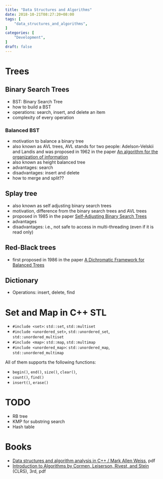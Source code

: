 ```yaml
---
title: "Data Structures and Algorithms"
date: 2018-10-21T08:27:20+08:00
tags: [
    "data_structures_and_algorithms",
]
categories: [
    "Development",
]
draft: false
---
```



# Trees
## Binary Search Trees

- BST: Binary Search Tree
- how to build a BST
- operations: search, insert, and delete an item
- complexity of every operation

### Balanced BST

- motivation to balance a binary tree
- also known as AVL trees, AVL stands for two people:
Adelson-Velskii and Landis and was proposed in 1962 in
the paper [An algorithm for the organization of information][1]
- also known as height balanced tree
- advantages: search
- disadvantages: insert and delete
- how to merge and split??

## Splay tree

- also known as self adjusting binary search trees
- motivation, difference from the binary search trees and AVL trees
- proposed in 1985 in the paper [Self-Adjusting Binary Search Trees][4]
- advantages
- disadvantages: i.e., not safe to access in multi-threading (even if it is read only)

## Red-Black trees

- first proposed in 1986 in the paper [A Dichromatic Framework for Balanced Trees][5]

## Dictionary

- Operations: insert, delete, find

# Set and Map in C++ STL

- `#include <set>`: `std::set`, `std::multiset`
- `#include <unordered_set>`, `std::unordered_set`, `std::unordered_multiset`
- `#include <map>`: `std::map`, `std::multimap`
- `#include <unordered_map>`: `std::unordered_map`, `std::unordered_multimap`

All of them supports the following functions:

- `begin()`, `end()`, `size()`, `clear()`,
- `count()`, `find()`
- `insert()`, `erase()`


# TODO
- RB tree
- KMP for substring search
- Hash table

# Books

- [Data structures and algorithm analysis in C++ / Mark Allen Weiss][2], pdf
- [Introduction to Algorithms by Cormen, Leiserson, Rivest, and Stein][3] (CLRS), 3rd, pdf



[5]: http://www.mkurnosov.net/teaching/uploads/DSA/guibas78-red-black-tree.pdf
[4]: http://www.cs.princeton.edu/courses/archive/fall07/cos521/handouts/self-adjusting.pdf
[3]: https://mcdtu.files.wordpress.com/2017/03/introduction-to-algorithms-3rd-edition-sep-2010.pdf
[2]: http://iips.icci.edu.iq/images/exam/DataStructuresAndAlgorithmAnalysisInCpp_2014.pdf
[1]: http://professor.ufabc.edu.br/~jesus.mena/courses/mc3305-2q-2015/AED2-10-avl-paper.pdf




